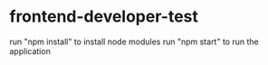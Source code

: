 # frontend-developer-test

run "npm install" to install node modules
run "npm start" to run the application
